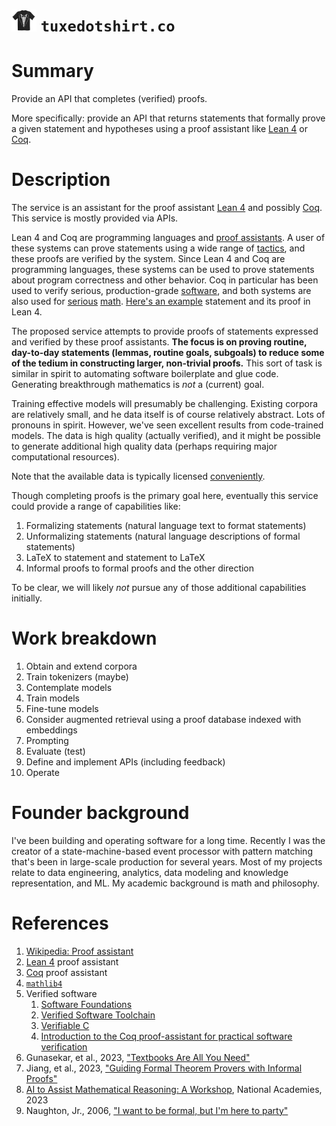 # <img src="https://github.com/jsmorph/tuxedotshirt/blob/main/doc/shirt.png?raw=true" width="40"> `tuxedotshirt.co`

# Summary

Provide an API that completes (verified) proofs.

More specifically: provide an API that returns statements that formally prove 
a given statement and hypotheses using a proof assistant like [Lean 4](https://github.com/leanprover/lean4) or [Coq](https://coq.inria.fr/).

# Description

The service is an assistant for the proof assistant [Lean 4](https://github.com/leanprover/lean4) and possibly [Coq](https://coq.inria.fr/).  This service is mostly provided via APIs.

Lean 4 and Coq are programming languages and [proof assistants](https://en.wikipedia.org/wiki/Proof_assistant).  A user of these systems
can prove statements using a wide range of [tactics](https://coq.inria.fr/refman/proof-engine/tactics.html), and
these proofs are verified by the system.  Since Lean 4 and Coq are programming languages, these systems can be used to prove
statements about program correctness and other behavior. Coq in particular has been used to verify serious, production-grade [software](https://en.wikipedia.org/wiki/CompCert), and both systems are also used for [serious](https://xenaproject.wordpress.com/2020/12/05/liquid-tensor-experiment/) [math](https://github.com/leanprover-community/mathlib4).  [Here's an example](https://github.com/leanprover-community/mathlib4/blob/master/Mathlib/LinearAlgebra/Matrix/Nondegenerate.lean#L49-L67) statement and its proof in Lean 4.

The proposed service attempts to provide proofs of statements expressed and verified by these proof assistants.  **The focus is on proving routine, day-to-day statements (lemmas, routine goals, subgoals) to reduce some of the tedium in constructing larger, non-trivial proofs.**  This sort of task is similar in spirit to automating software boilerplate and glue code.  Generating breakthrough mathematics is _not_ a (current) goal.

Training effective models will presumably be challenging. Existing corpora are relatively small, and he data itself is of course relatively abstract.  Lots of pronouns in spirit.  However, we've seen excellent results from code-trained models.  The data is high quality (actually verified), and it might be possible to generate additional high quality data (perhaps requiring major computational resources).

Note that the available data is typically licensed [conveniently](https://github.com/leanprover-community/mathlib4/blob/master/LICENSE).

Though completing proofs is the primary goal here, eventually this service could provide a range of capabilities like:

1. Formalizing statements (natural language text to format statements)
2. Unformalizing statements (natural language descriptions of formal statements)
3. LaTeX to statement and statement to LaTeX
4. Informal proofs to formal proofs and the other direction

To be clear, we will likely _not_ pursue any of those additional capabilities initially.
   
# Work breakdown

1. Obtain and extend corpora
2. Train tokenizers (maybe)
3. Contemplate models
4. Train models
5. Fine-tune models
6. Consider augmented retrieval using a proof database indexed with embeddings
7. Prompting
8. Evaluate (test)
9. Define and implement APIs (including feedback)
10. Operate

# Founder background

I've been building and operating software for a long time.  Recently I was the creator of a state-machine-based event processor with  pattern matching that's been in large-scale production for several years.  Most of my projects relate to data engineering, analytics, data modeling and knowledge representation, and ML.  My academic background is math and philosophy.
   
# References

1. [Wikipedia: Proof assistant](https://en.wikipedia.org/wiki/Proof_assistant)
1. [Lean 4](https://github.com/leanprover/lean4) proof assistant
2. [Coq](https://coq.inria.fr/) proof assistant
3. [`mathlib4`](https://github.com/leanprover-community/mathlib4)
4. Verified software
    1. [Software Foundations](https://softwarefoundations.cis.upenn.edu/)
    2. [Verified Software Toolchain](https://vst.cs.princeton.edu/)
    3. [Verifiable C](https://softwarefoundations.cis.upenn.edu/current/vc-current/Verif_sumarray.html)
    4. [Introduction to the Coq proof-assistant for practical software verification](https://www.lri.fr/~paulin/LASER/course-notes.pdf)
6. Gunasekar, et al., 2023, ["Textbooks Are All You Need"](https://arxiv.org/abs/2306.11644)
7. Jiang, et al., 2023, ["Guiding Formal Theorem Provers with Informal Proofs"](https://arxiv.org/pdf/2210.12283.pdf)
8. [AI to Assist Mathematical Reasoning: A Workshop](https://www.nationalacademies.org/event/06-12-2023/ai-to-assist-mathematical-reasoning-a-workshop), National Academies, 2023
9. Naughton, Jr., 2006, ["I want to be formal, but I'm here to party"](https://youtu.be/XW9_V9O3L1A)
